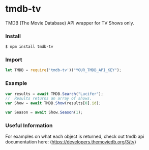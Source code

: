# tmdb-tv
TMDB (The Movie Database) API  wrapper for TV Shows only.

### Install

```bash
$ npm install tmdb-tv
```

### Import
```js
let TMDB = require('tmdb-tv')("YOUR_TMDB_API_KEY");
```

### Example
```js
var results = await TMDB.Search("Lucifer");
//  Results returns an array of shows.
var Show = await TMDB.Show(results[0].id);

var Season = await Show.Season(1);


```

### Useful Information
For examples on what each object is returned, check out tmdb api documentation here:
(https://developers.themoviedb.org/3/tv)